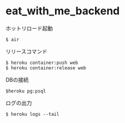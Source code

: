 # eat_with_me_backend

ホットリロード起動
```
$ air
```

リリースコマンド
```
$ heroku container:push web
$ heroku container:release web
```

DBの接続
```
$heroku pg:psql
```

ログの出力
```
$ heroku logs --tail
```